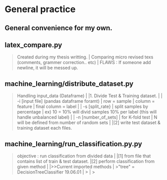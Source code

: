 General practice
================

General convenience for my own.
-------------------------------



## latex_compare.py

> Created during my thesis writting.
| Comparing micro revised texs (comments, grammer correction.. etc)
| FLAWS : If someone add newline, it will be messed up.


## machine_learning/distribute_dataset.py

> Handling input_data (Dataframe)
|
|1. Divide Test & Training dataset.
|
|	-i [input file] (pandas dataframe foramt)
|	row = sample
|	column = feature
|	final column = label
|
|	-s [split_rate}
|	split samples by percentage
|	ex) 10 = 10% will divid samples 10% per label (this will handle unbalanced label)
|
|	-n [number_of_sets]
|	for K-fold test
|	N will be defined from number of random sets
|
|[2] write test dataset & training dataset each files.


## machine_learning/run_classification.py.py 



>objective : run classification from divided data
|
|[1] from file that contains list of train & test dataset.
|[2] perform classification from given method
|
|>>Current imported methods
|  >"tree" = DecisionTreeClassifier  19.06.01
|  >
|  >





